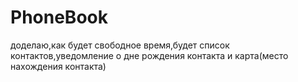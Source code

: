 # PhoneBook
доделаю,как будет свободное время,будет список контактов,уведомление о дне рождения контакта и карта(место нахождения контакта)
